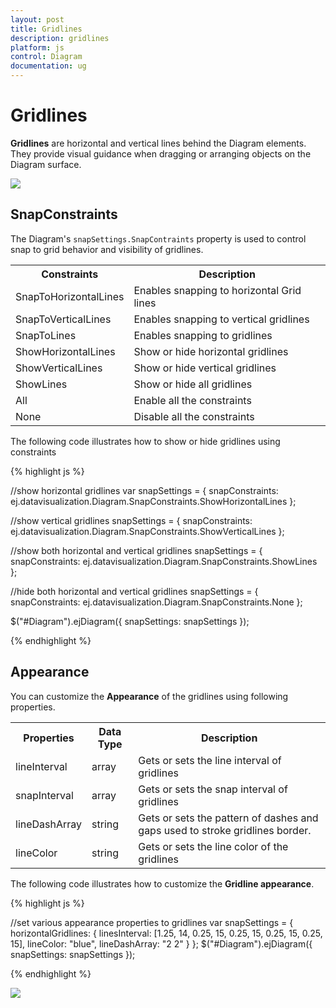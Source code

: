 ```yaml
---
layout: post
title: Gridlines
description: gridlines
platform: js
control: Diagram
documentation: ug
---
```


# Gridlines

**Gridlines** are horizontal and vertical lines behind the Diagram elements. They provide visual guidance when dragging or arranging objects on the Diagram surface.

![]("/js/Diagram/Gridlines_images/Gridlines_img1.png") 

## SnapConstraints

The Diagram's `snapSettings.SnapContraints` property is used to control snap to grid behavior and visibility of gridlines. 

<table>
<tr>
<th>
Constraints</th><th>
Description</th></tr>
<tr>
<td>
SnapToHorizontalLines</td><td>
Enables snapping to horizontal Grid lines</td></tr>
<tr>
<td>
SnapToVerticalLines</td><td>
Enables snapping to vertical gridlines</td></tr>
<tr>
<td>
SnapToLines</td><td>
Enables snapping to gridlines</td></tr>
<tr>
<td>
ShowHorizontalLines</td><td>
Show or hide horizontal gridlines</td></tr>
<tr>
<td>
ShowVerticalLines</td><td>
Show or hide vertical gridlines</td></tr>
<tr>
<td>
ShowLines</td><td>
Show or hide all gridlines</td></tr>
<tr>
<td>
All</td><td>
Enable all the constraints</td></tr>
<tr>
<td>
None</td><td>
Disable all the constraints</td></tr>
</table>


The following code illustrates how to show or hide gridlines using constraints

{% highlight js %}

//show horizontal gridlines
var snapSettings = {
   snapConstraints: ej.datavisualization.Diagram.SnapConstraints.ShowHorizontalLines
};

//show vertical gridlines
snapSettings = {
   snapConstraints: ej.datavisualization.Diagram.SnapConstraints.ShowVerticalLines
};

//show both horizontal and vertical gridlines
snapSettings = {
   snapConstraints: ej.datavisualization.Diagram.SnapConstraints.ShowLines
};

//hide both horizontal and vertical gridlines
snapSettings = {
   snapConstraints: ej.datavisualization.Diagram.SnapConstraints.None
};

$("#Diagram").ejDiagram({
   snapSettings: snapSettings
});

{% endhighlight %}

## Appearance

You can customize the **Appearance** of the gridlines using following properties.

<table>
<tr>
<th>
Properties</th><th>
Data Type</th><th>
Description</th></tr>
<tr>
<td>
lineInterval</td><td>
array</td><td>
Gets or sets the line interval of gridlines</td></tr>
<tr>
<td>
snapInterval</td><td>
array</td><td>
Gets or sets the snap interval of gridlines</td></tr>
<tr>
<td>
lineDashArray</td><td>
string</td><td>
Gets or sets the pattern of dashes and gaps used to stroke gridlines border.</td></tr>
<tr>
<td>
lineColor</td><td>
string</td><td>
Gets or sets the line color of the gridlines</td></tr>
</table>


The following code illustrates how to customize the **Gridline appearance**.

{% highlight js %}

//set various appearance properties to gridlines
var snapSettings = {
   horizontalGridlines: {
      linesInterval: [1.25, 14, 0.25, 15, 0.25, 15, 0.25, 15, 0.25, 15],
      lineColor: "blue",
      lineDashArray: "2  2"
   }
};
$("#Diagram").ejDiagram({
   snapSettings: snapSettings
});

{% endhighlight %}

![]("/js/Diagram/Gridlines_images/Gridlines_img2.png") 